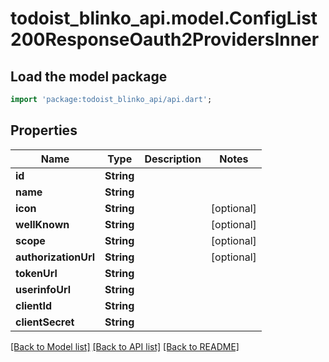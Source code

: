 # todoist_blinko_api.model.ConfigList200ResponseOauth2ProvidersInner

## Load the model package
```dart
import 'package:todoist_blinko_api/api.dart';
```

## Properties
Name | Type | Description | Notes
------------ | ------------- | ------------- | -------------
**id** | **String** |  | 
**name** | **String** |  | 
**icon** | **String** |  | [optional] 
**wellKnown** | **String** |  | [optional] 
**scope** | **String** |  | [optional] 
**authorizationUrl** | **String** |  | [optional] 
**tokenUrl** | **String** |  | 
**userinfoUrl** | **String** |  | 
**clientId** | **String** |  | 
**clientSecret** | **String** |  | 

[[Back to Model list]](../README.md#documentation-for-models) [[Back to API list]](../README.md#documentation-for-api-endpoints) [[Back to README]](../README.md)


